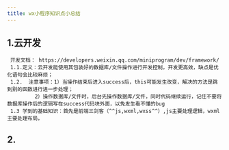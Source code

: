 ```yaml
---
title: wx小程序知识点小总结
---
```


## 1.云开发
     开发文档： https://developers.weixin.qq.com/miniprogram/dev/framework/ 
     1.1.定义：云开发能使用其包装好的数据库/文件操作进行开发控制，开发更高效，缺点是优化语句会比较麻烦；
     1.2.  注意事项：1）当操作结束后进入success后，this可能发生改变，解决的方法是跳到别的函数进行进一步处理；
             2）操作数据库/文件时，后台先操作数据库/文件，同时代码继续运行，记住不要将数据库操作后的逻辑写在success代码块外面，以免发生看不懂的bug
     1.3 学到的基础知识：首先是前端三剑客（^^js,wxml,wxss^^）,js主要处理逻辑，wxml主要处理布局，
## 2.
